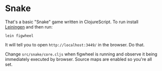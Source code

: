 # Snake

That's a basic "Snake" game written in ClojureScript. To run install
[Leiningen](http://leiningen.org/#install) and then run:

```
lein figwheel
```

It will tell you to open `http://localhost:3449/` in the browser. Do that.

Change `src/snake/core.cljs` when figwheel is running and observe it being immediately
executed by browser. Source maps are enabled so you're all set.
